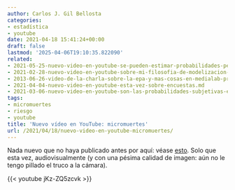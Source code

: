 ```yaml
---
author: Carlos J. Gil Bellosta
categories:
- estadística
- youtube
date: 2021-04-18 15:41:24+00:00
draft: false
lastmod: '2025-04-06T19:10:35.822090'
related:
- 2021-05-25-nuevo-video-en-youtube-se-pueden-estimar-probabilidades-pequenas-con-pocas-observaciones.md
- 2021-02-28-nuevo-video-en-youtube-sobre-mi-filosofia-de-modelizacion-de-datos.md
- 2013-06-26-video-de-la-charla-sobre-la-epa-y-mas-cosas-en-medialab-prado.md
- 2021-04-04-nuevo-video-en-youtube-esta-vez-sobre-encuestas.md
- 2021-03-06-nuevo-video-en-youtube-son-las-probabilidades-subjetivas-existe-el-azar.md
tags:
- micromuertes
- riesgo
- youtube
title: 'Nuevo vídeo en YouTube: micromuertes'
url: /2021/04/18/nuevo-video-en-youtube-micromuertes/
---
```


Nada nuevo que no haya publicado antes por aquí: véase [esto](https://www.datanalytics.com/?s=micromuertes). Solo que esta vez, audiovisualmente (y con una pésima calidad de imagen: aún no le tengo pillado el truco a la cámara).

{{< youtube jKz-ZQ5zcvk >}}